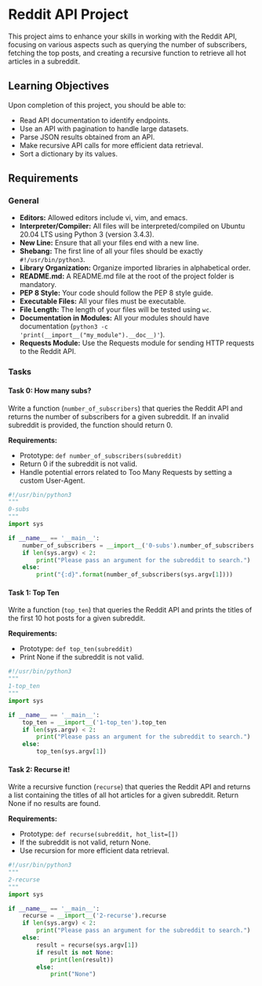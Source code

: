 # Reddit API Project

This project aims to enhance your skills in working with the Reddit API, focusing on various aspects such as querying the 
number of subscribers, fetching the top posts, and creating a recursive function to retrieve all hot articles in a subreddit.

## Learning Objectives

Upon completion of this project, you should be able to:

- Read API documentation to identify endpoints.
- Use an API with pagination to handle large datasets.
- Parse JSON results obtained from an API.
- Make recursive API calls for more efficient data retrieval.
- Sort a dictionary by its values.

## Requirements

### General

- **Editors:** Allowed editors include vi, vim, and emacs.
- **Interpreter/Compiler:** All files will be interpreted/compiled on Ubuntu 20.04 LTS using Python 3 (version 3.4.3).
- **New Line:** Ensure that all your files end with a new line.
- **Shebang:** The first line of all your files should be exactly `#!/usr/bin/python3`.
- **Library Organization:** Organize imported libraries in alphabetical order.
- **README.md:** A README.md file at the root of the project folder is mandatory.
- **PEP 8 Style:** Your code should follow the PEP 8 style guide.
- **Executable Files:** All your files must be executable.
- **File Length:** The length of your files will be tested using `wc`.
- **Documentation in Modules:** All your modules should have documentation (`python3 -c 'print(__import__("my_module").__doc__)'`).
- **Requests Module:** Use the Requests module for sending HTTP requests to the Reddit API.

### Tasks

#### Task 0: How many subs?

Write a function (`number_of_subscribers`) that queries the Reddit API and returns the number of subscribers for a given subreddit. 
If an invalid subreddit is provided, the function should return 0.

**Requirements:**

- Prototype: `def number_of_subscribers(subreddit)`
- Return 0 if the subreddit is not valid.
- Handle potential errors related to Too Many Requests by setting a custom User-Agent.

```python
#!/usr/bin/python3
"""
0-subs
"""
import sys

if __name__ == '__main__':
    number_of_subscribers = __import__('0-subs').number_of_subscribers
    if len(sys.argv) < 2:
        print("Please pass an argument for the subreddit to search.")
    else:
        print("{:d}".format(number_of_subscribers(sys.argv[1])))
```

#### Task 1: Top Ten

Write a function (`top_ten`) that queries the Reddit API and prints the titles of the first 10 hot posts for a given subreddit.

**Requirements:**

- Prototype: `def top_ten(subreddit)`
- Print None if the subreddit is not valid.

```python
#!/usr/bin/python3
"""
1-top_ten
"""
import sys

if __name__ == '__main__':
    top_ten = __import__('1-top_ten').top_ten
    if len(sys.argv) < 2:
        print("Please pass an argument for the subreddit to search.")
    else:
        top_ten(sys.argv[1])
```

#### Task 2: Recurse it!

Write a recursive function (`recurse`) that queries the Reddit API and returns a list containing the titles of all hot articles 
for a given subreddit. Return None if no results are found.

**Requirements:**

- Prototype: `def recurse(subreddit, hot_list=[])`
- If the subreddit is not valid, return None.
- Use recursion for more efficient data retrieval.

```python
#!/usr/bin/python3
"""
2-recurse
"""
import sys

if __name__ == '__main__':
    recurse = __import__('2-recurse').recurse
    if len(sys.argv) < 2:
        print("Please pass an argument for the subreddit to search.")
    else:
        result = recurse(sys.argv[1])
        if result is not None:
            print(len(result))
        else:
            print("None")
```
